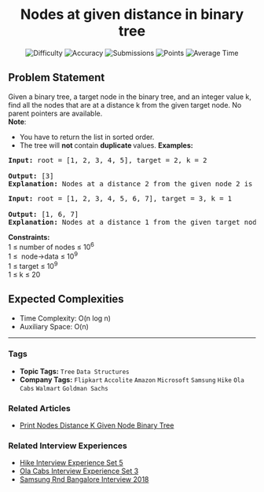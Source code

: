 <h1 align="center">Nodes at given distance in binary tree</h1>

<p align="center">
  <img alt="Difficulty" title="Difficulty" src="https://custom-icon-badges.demolab.com/badge/Difficulty: Hard-1F222E?style=for-the-badge&logoColor=white&logo=fire"/>
  <img alt="Accuracy" title="Accuracy" src="https://custom-icon-badges.demolab.com/badge/Accuracy: 32.36%25-1F222E?style=for-the-badge&logoColor=white&logo=target"/>
  <img alt="Submissions" title="Submissions" src="https://custom-icon-badges.demolab.com/badge/Submissions: 86K+-1F222E?style=for-the-badge&logoColor=white&logo=repo"/>
  <img alt="Points" title="Points" src="https://custom-icon-badges.demolab.com/badge/Points: 8-1F222E?style=for-the-badge&logoColor=white&logo=award"/>
  <img alt="Average Time" title="Average Time" src="https://custom-icon-badges.demolab.com/badge/Average%20Time: N/A-1F222E?style=for-the-badge&logoColor=white&logo=clock"/>
</p>

## Problem Statement

Given a binary tree, a target node in the binary tree, and an integer value k, find all the nodes that are at a distance k from the given target node. No parent pointers are available.<br><b>Note</b>: 

- You have to return the list in sorted order.
- The tree will <b>not </b>contain <b>duplicate </b>values.
<b>Examples:</b>

<pre><b>Input:</b> root = [1, 2, 3, 4, 5], target = 2, k = 2   

<b>Output:</b> [3]
<b>Explanation: </b>Nodes at a distance 2 from the given node 2 is 3.
</pre>

<pre><b>Input: </b>root = [1, 2, 3, 4, 5, 6, 7], target = 3, k = 1<br>
<b>Output:</b> [1, 6, 7]<br><b>Explanation:</b> Nodes at a distance 1 from the given target node 3 are 1, 6 & 7.</pre>

<b>Constraints:</b><br>1 ≤ number of nodes ≤ 10<sup>6</sup><br>1 ≤  node->data ≤ 10<sup>9</sup><br>1 ≤ target ≤ 10<sup>9</sup><br>1 ≤ k ≤ 20

## Expected Complexities
- Time Complexity: O(n log n)
- Auxiliary Space: O(n)

<hr>

### Tags
- **Topic Tags:** `Tree` `Data Structures`
- **Company Tags:** `Flipkart` `Accolite` `Amazon` `Microsoft` `Samsung` `Hike` `Ola Cabs` `Walmart` `Goldman Sachs`

### Related Articles
- [Print Nodes Distance K Given Node Binary Tree](https://www.geeksforgeeks.org/print-nodes-distance-k-given-node-binary-tree/)

### Related Interview Experiences
- [Hike Interview Experience Set 5](https://www.geeksforgeeks.org/hike-interview-experience-set-5/)
- [Ola Cabs Interview Experience Set 3](https://www.geeksforgeeks.org/ola-cabs-interview-experience-set-3/)
- [Samsung Rnd Bangalore Interview 2018](https://www.geeksforgeeks.org/samsung-rnd-bangalore-interview-2018/)
